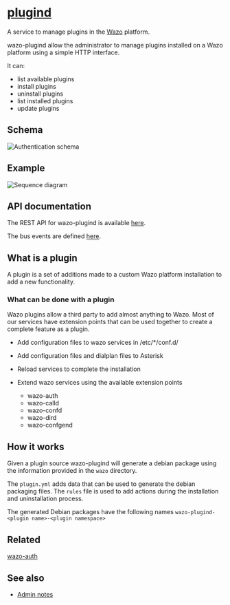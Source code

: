 # [plugind](https://github.com/wazo-platform/wazo-plugind)

A service to manage plugins in the [Wazo](http://wazo.community) platform.

wazo-plugind allow the administrator to manage plugins installed on a Wazo platform using
a simple HTTP interface.

It can:

* list available plugins
* install plugins
* uninstall plugins
* list installed plugins
* update plugins

## Schema

![Authentication schema](diagram.svg)

## Example

![Sequence diagram](sequence-diagram.svg)

## API documentation

The REST API for wazo-plugind is available [here](../api/plugins.html).

The bus events are defined [here](https://github.com/wazo-platform/xivo-bus/blob/master/xivo_bus/resources/plugins/events.py).

## What is a plugin

A plugin is a set of additions made to a custom Wazo platform installation to add a new functionality.

### What can be done with a plugin

Wazo plugins allow a third party to add almost anything to Wazo. Most of our services have extension points that can be used together to create a complete feature as a plugin.

* Add configuration files to wazo services in /etc/*/conf.d/
* Add configuration files and dialplan files to Asterisk
* Reload services to complete the installation
* Extend wazo services using the available extension points

  * wazo-auth
  * wazo-calld
  * wazo-confd
  * wazo-dird
  * wazo-confgend

## How it works

Given a plugin source wazo-plugind will generate a debian package using the information provided in the `wazo` directory.

The `plugin.yml` adds data that can be used to generate the debian packaging files.
The `rules` file is used to add actions during the installation and uninstallation process.

The generated Debian packages have the following names `wazo-plugind-<plugin name>-<plugin namespace>`

## Related
 
[wazo-auth](authentication.html)

## See also

* [Admin notes](plugins-admin.html)
